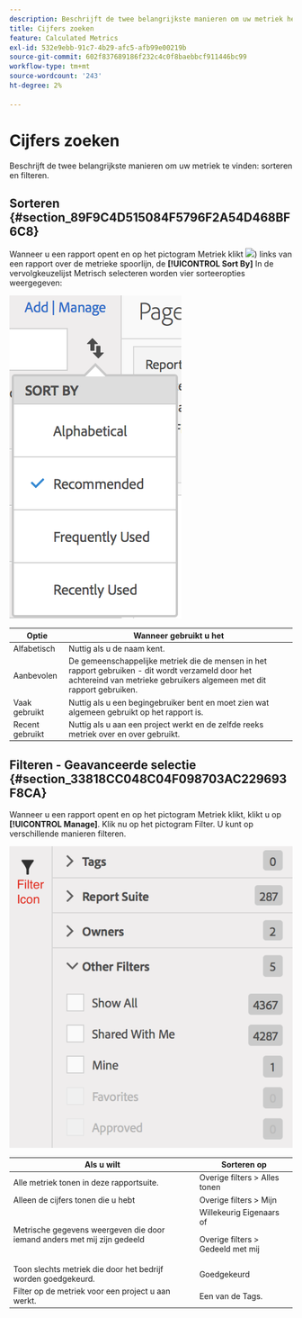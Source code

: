 ```yaml
---
description: Beschrijft de twee belangrijkste manieren om uw metriek het sorteren en het filtreren te vinden.
title: Cijfers zoeken
feature: Calculated Metrics
exl-id: 532e9ebb-91c7-4b29-afc5-afb99e00219b
source-git-commit: 602f837689186f232c4c0f8baebbcf911446bc99
workflow-type: tm+mt
source-wordcount: '243'
ht-degree: 2%

---
```


# Cijfers zoeken

Beschrijft de twee belangrijkste manieren om uw metriek te vinden: sorteren en filteren.

## Sorteren {#section_89F9C4D515084F5796F2A54D468BF6C8}

Wanneer u een rapport opent en op het pictogram Metriek klikt  ![](https://spectrum.adobe.com/static/icons/workflow_18/Smock_Event_18_N.svg)) links van een rapport over de metrieke spoorlijn, de **[!UICONTROL Sort By]** In de vervolgkeuzelijst Metrisch selecteren worden vier sorteeropties weergegeven:

![](assets/cm_sort.png)

| Optie | Wanneer gebruikt u het |
|---|---|
| Alfabetisch | Nuttig als u de naam kent. |
| Aanbevolen | De gemeenschappelijke metriek die de mensen in het rapport gebruiken - dit wordt verzameld door het achtereind van metrieke gebruikers algemeen met dit rapport gebruiken. |
| Vaak gebruikt | Nuttig als u een begingebruiker bent en moet zien wat algemeen gebruikt op het rapport is. |
| Recent gebruikt | Nuttig als u aan een project werkt en de zelfde reeks metriek over en over gebruikt. |

## Filteren - Geavanceerde selectie {#section_33818CC048C04F098703AC229693F8CA}

Wanneer u een rapport opent en op het pictogram Metriek klikt, klikt u op **[!UICONTROL Manage]**. Klik nu op het pictogram Filter. U kunt op verschillende manieren filteren.

![](assets/cm_advanced_sel.png)

<table id="table_269081BC9DF54FFDA4E949FFC7488F42"> 
 <thead> 
  <tr> 
   <th colname="col1" class="entry"> Als u wilt </th> 
   <th colname="col2" class="entry"> Sorteren op </th> 
  </tr>
 </thead>
 <tbody> 
  <tr> 
   <td colname="col1"> Alle metriek tonen in deze rapportsuite. </td> 
   <td colname="col2"><span class="ignoretag"><span class="uicontrol"> Overige filters</span> &gt; <span class="uicontrol"> Alles tonen</span></span> </td> 
  </tr> 
  <tr> 
   <td colname="col1"> Alleen de cijfers tonen die u hebt </td> 
   <td colname="col2"><span class="uicontrol"> Overige filters</span> &gt; <span class="uicontrol"> Mijn</span> </td> 
  </tr> 
  <tr> 
   <td colname="col1"> Metrische gegevens weergeven die door iemand anders met mij zijn gedeeld </td> 
   <td colname="col2">Willekeurig <span class="uicontrol"> Eigenaars</span> of <p><span class="uicontrol"> Overige filters</span> &gt; <span class="uicontrol"> Gedeeld met mij</span> </p> </td> 
  </tr> 
  <tr> 
   <td colname="col1"> Toon slechts metriek die door het bedrijf worden goedgekeurd. </td> 
   <td colname="col2"><span class="uicontrol"> Goedgekeurd</span> </td> 
  </tr> 
  <tr> 
   <td colname="col1"> Filter op de metriek voor een project u aan werkt. </td> 
   <td colname="col2">Een van de <span class="uicontrol"> Tags</span>. </td> 
  </tr> 
 </tbody> 
</table>
